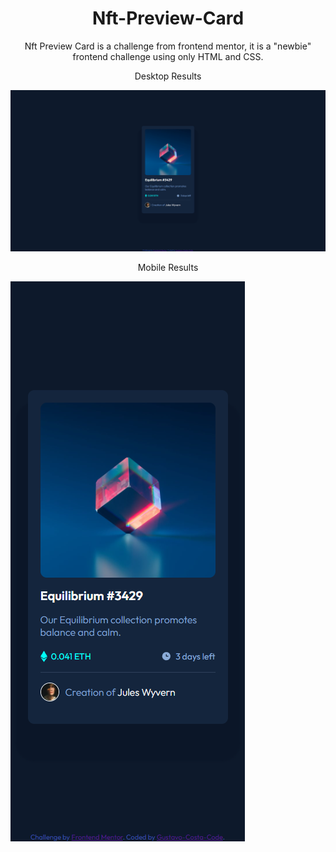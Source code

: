 <h1 align="center">Nft-Preview-Card</h1>
<p align="center">Nft Preview Card is a challenge from frontend mentor, it is a "newbie" frontend challenge using only HTML and CSS.</p>
<p align="center">Desktop Results</p>
<img src="images/Nft Results desktop.png">
<p align="center">Mobile Results</p>
<img src="images/Nft Results mobile.png">
